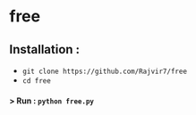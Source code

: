 # free

## Installation :

* `git clone https://github.com/Rajvir7/free`
* `cd free`

#### > Run : `python free.py`
